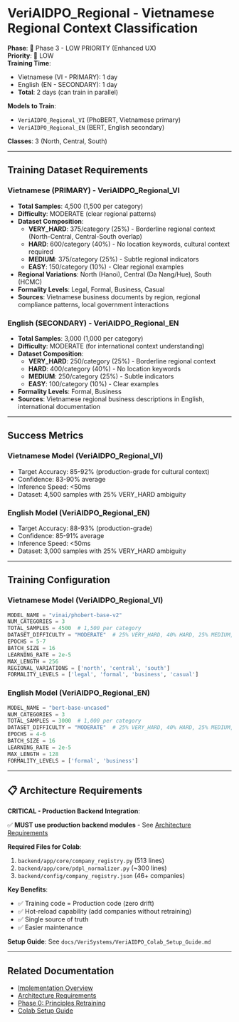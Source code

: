 # VeriAIDPO_Regional - Vietnamese Regional Context Classification

**Phase**: 🔵 Phase 3 - LOW PRIORITY (Enhanced UX)  
**Priority**: 🔵 LOW  
**Training Time**: 
- Vietnamese (VI - PRIMARY): 1 day
- English (EN - SECONDARY): 1 day
- **Total**: 2 days (can train in parallel)

**Models to Train**:
- `VeriAIDPO_Regional_VI` (PhoBERT, Vietnamese primary)
- `VeriAIDPO_Regional_EN` (BERT, English secondary)

**Classes**: 3 (North, Central, South)

---

## Training Dataset Requirements

### Vietnamese (PRIMARY) - VeriAIDPO_Regional_VI

- **Total Samples**: 4,500 (1,500 per category)
- **Difficulty**: MODERATE (clear regional patterns)
- **Dataset Composition**:
  - **VERY_HARD**: 375/category (25%) - Borderline regional context (North-Central, Central-South overlap)
  - **HARD**: 600/category (40%) - No location keywords, cultural context required
  - **MEDIUM**: 375/category (25%) - Subtle regional indicators
  - **EASY**: 150/category (10%) - Clear regional examples
- **Regional Variations**: North (Hanoi), Central (Da Nang/Hue), South (HCMC)
- **Formality Levels**: Legal, Formal, Business, Casual
- **Sources**: Vietnamese business documents by region, regional compliance patterns, local government interactions

### English (SECONDARY) - VeriAIDPO_Regional_EN

- **Total Samples**: 3,000 (1,000 per category)
- **Difficulty**: MODERATE (for international context understanding)
- **Dataset Composition**:
  - **VERY_HARD**: 250/category (25%) - Borderline regional context
  - **HARD**: 400/category (40%) - No location keywords
  - **MEDIUM**: 250/category (25%) - Subtle indicators
  - **EASY**: 100/category (10%) - Clear examples
- **Formality Levels**: Formal, Business
- **Sources**: Vietnamese regional business descriptions in English, international documentation

---

## Success Metrics

### Vietnamese Model (VeriAIDPO_Regional_VI)

- Target Accuracy: 85-92% (production-grade for cultural context)
- Confidence: 83-90% average
- Inference Speed: <50ms
- Dataset: 4,500 samples with 25% VERY_HARD ambiguity

### English Model (VeriAIDPO_Regional_EN)

- Target Accuracy: 88-93% (production-grade)
- Confidence: 85-91% average
- Inference Speed: <50ms
- Dataset: 3,000 samples with 25% VERY_HARD ambiguity

---

## Training Configuration

### Vietnamese Model (VeriAIDPO_Regional_VI)

```python
MODEL_NAME = "vinai/phobert-base-v2"
NUM_CATEGORIES = 3
TOTAL_SAMPLES = 4500  # 1,500 per category
DATASET_DIFFICULTY = "MODERATE"  # 25% VERY_HARD, 40% HARD, 25% MEDIUM, 10% EASY
EPOCHS = 5-7
BATCH_SIZE = 16
LEARNING_RATE = 2e-5
MAX_LENGTH = 256
REGIONAL_VARIATIONS = ['north', 'central', 'south']
FORMALITY_LEVELS = ['legal', 'formal', 'business', 'casual']
```

### English Model (VeriAIDPO_Regional_EN)

```python
MODEL_NAME = "bert-base-uncased"
NUM_CATEGORIES = 3
TOTAL_SAMPLES = 3000  # 1,000 per category
DATASET_DIFFICULTY = "MODERATE"  # 25% VERY_HARD, 40% HARD, 25% MEDIUM, 10% EASY
EPOCHS = 4-6
BATCH_SIZE = 16
LEARNING_RATE = 2e-5
MAX_LENGTH = 128
FORMALITY_LEVELS = ['formal', 'business']
```

---

## 📋 Architecture Requirements

**CRITICAL - Production Backend Integration**:

✅ **MUST use production backend modules** - See [Architecture Requirements](../VeriAIDPO_Architecture_Requirements.md)

**Required Files for Colab**:
1. `backend/app/core/company_registry.py` (513 lines)
2. `backend/app/core/pdpl_normalizer.py` (~300 lines)
3. `backend/config/company_registry.json` (46+ companies)

**Key Benefits**:
- ✅ Training code = Production code (zero drift)
- ✅ Hot-reload capability (add companies without retraining)
- ✅ Single source of truth
- ✅ Easier maintenance

**Setup Guide**: See `docs/VeriSystems/VeriAIDPO_Colab_Setup_Guide.md`

---

## Related Documentation

- [Implementation Overview](../VeriAIDPO_Implementation_Overview.md)
- [Architecture Requirements](../VeriAIDPO_Architecture_Requirements.md)
- [Phase 0: Principles Retraining](../VeriAIDPO_Phase0_Principles_Retraining.md)
- [Colab Setup Guide](../VeriAIDPO_Colab_Setup_Guide.md)
